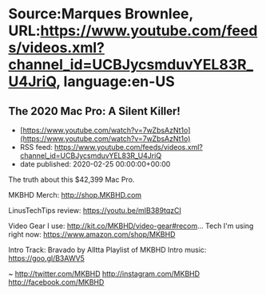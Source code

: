 # Source:Marques Brownlee, URL:https://www.youtube.com/feeds/videos.xml?channel_id=UCBJycsmduvYEL83R_U4JriQ, language:en-US

## The 2020 Mac Pro: A Silent Killer!
 - [https://www.youtube.com/watch?v=7wZbsAzNt1o](https://www.youtube.com/watch?v=7wZbsAzNt1o)
 - RSS feed: https://www.youtube.com/feeds/videos.xml?channel_id=UCBJycsmduvYEL83R_U4JriQ
 - date published: 2020-02-25 00:00:00+00:00

The truth about this $42,399 Mac Pro.

MKBHD Merch: http://shop.MKBHD.com

LinusTechTips review: https://youtu.be/mIB389tqzCI

Video Gear I use: http://kit.co/MKBHD/video-gear#recom...
Tech I'm using right now: https://www.amazon.com/shop/MKBHD

Intro Track: Bravado by Alltta
Playlist of MKBHD Intro music: https://goo.gl/B3AWV5

~
http://twitter.com/MKBHD
http://instagram.com/MKBHD
http://facebook.com/MKBHD

